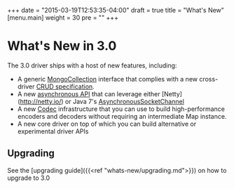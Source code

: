 +++
date = "2015-03-19T12:53:35-04:00"
draft = true
title = "What's New"
[menu.main]
  weight = 30
  pre = "<i class='fa fa-cog'></i>"
+++

# What's New in 3.0

The 3.0 driver ships with a host of new features, including:

- A generic [MongoCollection](http://api.mongodb.org/java/3.0/com/mongodb/client/MongoCollection.html) interface that complies with a new cross-driver [CRUD specification](https://github.com/mongodb/specifications/blob/master/source/crud/crud.rst).
- A new [asynchronous API](https://github.com/mongodb/mongo-java-driver/tree/master/driver-async) that can leverage either [Netty]
(http://netty.io/)
  or Java 7's [AsynchronousSocketChannel](http://docs.oracle.com/javase/7/docs/api/java/nio/channels/AsynchronousSocketChannel.html)
- A new [Codec](http://api.mongodb.org/java/3.0/org/bson/codecs/Codec.html) infrastructure that you can use to build high-performance
 encoders and decoders without requiring an intermediate Map instance.
- A new core driver on top of which you can build alternative or experimental driver APIs

## Upgrading

See the [upgrading guide]({{<ref "whats-new/upgrading.md">}}) on how to upgrade to 3.0
